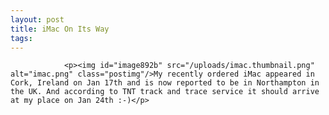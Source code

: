 ```yaml
---
layout: post
title: iMac On Its Way
tags:
---
```



                <p><img id="image892b" src="/uploads/imac.thumbnail.png" alt="imac.png" class="postimg"/>My recently ordered iMac appeared in Cork, Ireland on Jan 17th and is now reported to be in Northampton in the UK. And according to TNT track and trace service it should arrive at my place on Jan 24th :-)</p>
